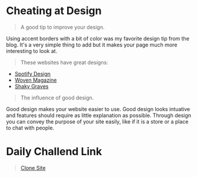 # Cheating at Design

> A good tip to improve your design.

Using accent borders with a bit of color was my favorite design tip from the blog. It's a very simple thing to add but it makes your page much more interesting to look at. 

> These websites have great designs:

- [Spotify Design](https://spotify.design/)
- [Woven Magazine](https://wovenmagazine.com/)
- [Shaky Graves](https://www.shakeygraves.com/)

> The influence of good design.

Good design makes your website easier to use. Good design looks intuative and features should require as little explanation as possible. Through design you can convey the purpose of your site easily, like if it is a store or a place to chat with people. 

# Daily Challend Link

> [Clone Site](https://connorh14.github.io/clone-website/)